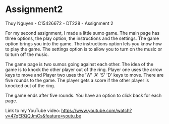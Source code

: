 # Assignment2
Thuy Nguyen - C15426672 - DT228 - Assignment 2

For my second assignment, I made a little sumo game. The main page has three options, the play option, the instructions and the settings. The game option brings you into the game. The instructions option lets you know how to play the game. The settings option is to allow you to turn on the music or to turn off the music.

The game page is two sumos going against each other. The idea of the game is to knock the other player out of the ring. Player one uses the arrow keys to move and Player two uses the 'W' 'A' 'S' 'D' keys to move. There are five rounds to the game. The player gets a score if the other player is knocked out of the ring. 

The game ends after five rounds. You have an option to click back for each page.

Link to my YouTube video: https://www.youtube.com/watch?v=47qERQQJmCs&feature=youtu.be
